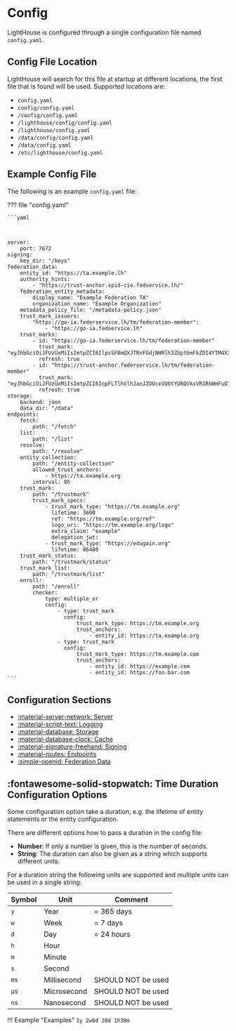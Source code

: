 # Config
LightHouse is configured through a single configuration file named `config.yaml`.

## Config File Location

LightHouse will search for this file at startup at different locations, the 
first file that is found will be used. Supported locations are:

- `config.yaml`
- `config/config.yaml`
- `/config/config.yaml`
- `/lighthouse/config/config.yaml`
- `/lighthouse/config.yaml`
- `/data/config/config.yaml`
- `/data/config.yaml`
- `/etc/lighthouse/config.yaml`

## Example Config File
The following is an example `config.yaml` file:

??? file "config.yaml"

    ```yaml



    server:
        port: 7672
    signing:
        key_dir: "/keys"
    federation_data:
        entity_id: "https://ta.example.lh"
        authority_hints:
            - "https://trust-anchor.spid-cie.fedservice.lh/"
        federation_entity_metadata:
            display_name: "Example Federation TA"
            organization_name: "Example Organization"
        metadata_policy_file: "/metadata-policy.json"
        trust_mark_issuers:
            "https://go-ia.federservice.lh/tm/federation-member":
                - "https://go-ia.fedservice.lh"
        trust_marks:
            - id: "https://go-ia.federservice.lh/tm/federation-member"
              trust_mark: "eyJhbGciOiJFUzUxMiIsImtpZCI6IlpsSFBmQXJTRnFGdjNHRlh3ZUptbmFkZDI4YTM4X3plcEJybEZkWHdIaTQiLCJ0eXAiOiJ0cnVzdC1tYXJrK2p3dCJ9.eyJleHAiOj..."
              refresh: true
            - id: "https://trust-anchor.federservice.lh/tm/federation-member"
              trust_mark: "eyJhbGciOiJFUzUxMiIsImtpZCI6InpFLTlhVlhJanJZOUcxVU0tYURQVkxVR1RkWmFuOTk0NlJJUWhraWFjUVkiLCJ0eXAiOiJ0cnVzdC1tYXJrK2p3dCJ9.eyJleHAiO..."
              refresh: true
    storage:
        backend: json
        data_dir: "/data"
    endpoints:
        fetch:
            path: "/fetch"
        list:
            path: "/list"
        resolve:
            path: "/resolve"
        entity_collection:
            path: "/entity-collection"
            allowed_trust_anchors:
                - https://ta.example.org
            interval: 8h
        trust_mark:
            path: "/trustmark"
            trust_mark_specs:
                - trust_mark_type: "https://tm.example.org"
                  lifetime: 3600
                  ref: "https://tm.example.org/ref"
                  logo_uri: "https://tm.example.org/logo"
                  extra_claim: "example"
                  delegation_jwt:
                - trust_mark_type: "https://edugain.org"
                  lifetime: 86400
        trust_mark_status:
            path: "/trustmark/status"
        trust_mark_list:
            path: "/trustmark/list"
        enroll:
            path: "/enroll"
            checker:
                type: multiple_or
                config:
                    - type: trust_mark
                      config:
                          trust_mark_type: https://tm.example.org
                          trust_anchors:
                              - entity_id: https://ta.example.org
                    - type: trust_mark
                      config:
                          trust_mark_type: https://tm.example.com
                          trust_anchors:
                              - entity_id: https://example.com
                              - entity_id: https://foo.bar.com
    ```

## Configuration Sections

<div class="grid cards" markdown>


- [:material-server-network: Server](server.md)
- [:material-script-text: Logging](logging.md)
- [:material-database: Storage](storage.md)
- [:material-database-clock: Cache](cache.md)
- [:material-signature-freehand: Signing](signing.md)
- [:material-routes: Endpoints](endpoints.md)
- [:simple-openid: Federation Data](federation_data.md)

</div>

## :fontawesome-solid-stopwatch: Time Duration Configuration Options
Some configuration option take a duration, e.g. the lifetime of entity 
statements or the entity configuration.

There are different options how to pass a duration in the config file:

- **Number**: If only a number is given, this is the number of seconds.
- **String**: The duration can also be given as a string which supports 
  different units.

For a duration string the following units are supported and multiple units 
can be used in a single string:

| Symbol | Unit        | Comment            |
|--------|-------------|--------------------|
| `y`    | Year        | = 365 days         |
| `w`    | Week        | = 7 days           |
| `d`    | Day         | = 24 hours         |
| `h`    | Hour        |                    |
| `m`    | Minute      |                    |
| `s`    | Second      |                    |
| `ms`   | Millisecond | SHOULD NOT be used |
| `µs`   | Microsecond | SHOULD NOT be used |
| `ns`   | Nanosecond  | SHOULD NOT be used |


!!! Example "Examples"
    ```
    1y
    2w6d
    20d
    1h30m
    ```
